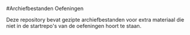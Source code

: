 #Archiefbestanden Oefeningen 

Deze repository bevat gezipte archiefbestanden voor extra materiaal die niet in de startrepo's van de oefeningen hoort te staan.
